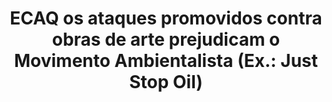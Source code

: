 ---
title: "ECAQ os ataques promovidos contra obras de arte prejudicam o Movimento Ambientalista (Ex.: Just Stop Oil)"
infoslide: "https://www.youtube.com/watch?v=BN-C5N60u_M"
round: "Final"
weight: 6
videos: []
tags: ['Environment', 'Social Movements']
layout: "motion"
categories: ["motions"]
---